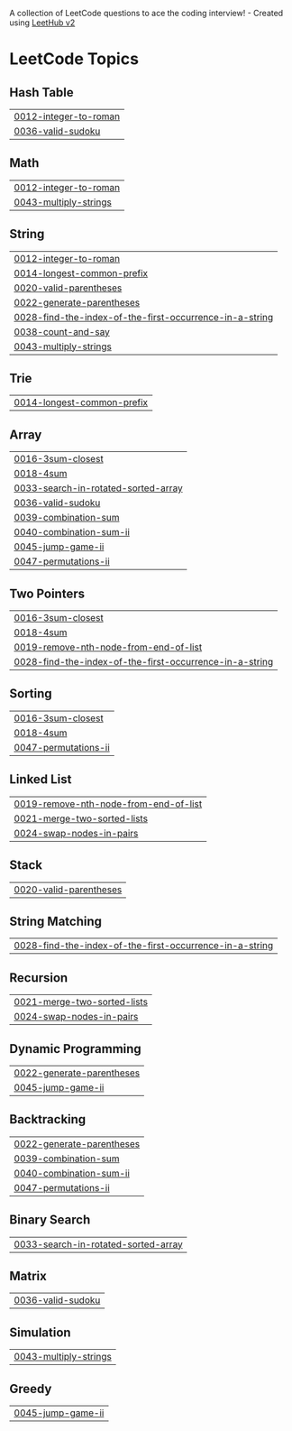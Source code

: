 A collection of LeetCode questions to ace the coding interview! - Created using [LeetHub v2](https://github.com/arunbhardwaj/LeetHub-2.0)
<!---LeetCode Topics Start-->
# LeetCode Topics
## Hash Table
|  |
| ------- |
| [0012-integer-to-roman](https://github.com/chinmayi-ujoshi/Leetcode/tree/master/0012-integer-to-roman) |
| [0036-valid-sudoku](https://github.com/chinmayi-ujoshi/Leetcode/tree/master/0036-valid-sudoku) |
## Math
|  |
| ------- |
| [0012-integer-to-roman](https://github.com/chinmayi-ujoshi/Leetcode/tree/master/0012-integer-to-roman) |
| [0043-multiply-strings](https://github.com/chinmayi-ujoshi/Leetcode/tree/master/0043-multiply-strings) |
## String
|  |
| ------- |
| [0012-integer-to-roman](https://github.com/chinmayi-ujoshi/Leetcode/tree/master/0012-integer-to-roman) |
| [0014-longest-common-prefix](https://github.com/chinmayi-ujoshi/Leetcode/tree/master/0014-longest-common-prefix) |
| [0020-valid-parentheses](https://github.com/chinmayi-ujoshi/Leetcode/tree/master/0020-valid-parentheses) |
| [0022-generate-parentheses](https://github.com/chinmayi-ujoshi/Leetcode/tree/master/0022-generate-parentheses) |
| [0028-find-the-index-of-the-first-occurrence-in-a-string](https://github.com/chinmayi-ujoshi/Leetcode/tree/master/0028-find-the-index-of-the-first-occurrence-in-a-string) |
| [0038-count-and-say](https://github.com/chinmayi-ujoshi/Leetcode/tree/master/0038-count-and-say) |
| [0043-multiply-strings](https://github.com/chinmayi-ujoshi/Leetcode/tree/master/0043-multiply-strings) |
## Trie
|  |
| ------- |
| [0014-longest-common-prefix](https://github.com/chinmayi-ujoshi/Leetcode/tree/master/0014-longest-common-prefix) |
## Array
|  |
| ------- |
| [0016-3sum-closest](https://github.com/chinmayi-ujoshi/Leetcode/tree/master/0016-3sum-closest) |
| [0018-4sum](https://github.com/chinmayi-ujoshi/Leetcode/tree/master/0018-4sum) |
| [0033-search-in-rotated-sorted-array](https://github.com/chinmayi-ujoshi/Leetcode/tree/master/0033-search-in-rotated-sorted-array) |
| [0036-valid-sudoku](https://github.com/chinmayi-ujoshi/Leetcode/tree/master/0036-valid-sudoku) |
| [0039-combination-sum](https://github.com/chinmayi-ujoshi/Leetcode/tree/master/0039-combination-sum) |
| [0040-combination-sum-ii](https://github.com/chinmayi-ujoshi/Leetcode/tree/master/0040-combination-sum-ii) |
| [0045-jump-game-ii](https://github.com/chinmayi-ujoshi/Leetcode/tree/master/0045-jump-game-ii) |
| [0047-permutations-ii](https://github.com/chinmayi-ujoshi/Leetcode/tree/master/0047-permutations-ii) |
## Two Pointers
|  |
| ------- |
| [0016-3sum-closest](https://github.com/chinmayi-ujoshi/Leetcode/tree/master/0016-3sum-closest) |
| [0018-4sum](https://github.com/chinmayi-ujoshi/Leetcode/tree/master/0018-4sum) |
| [0019-remove-nth-node-from-end-of-list](https://github.com/chinmayi-ujoshi/Leetcode/tree/master/0019-remove-nth-node-from-end-of-list) |
| [0028-find-the-index-of-the-first-occurrence-in-a-string](https://github.com/chinmayi-ujoshi/Leetcode/tree/master/0028-find-the-index-of-the-first-occurrence-in-a-string) |
## Sorting
|  |
| ------- |
| [0016-3sum-closest](https://github.com/chinmayi-ujoshi/Leetcode/tree/master/0016-3sum-closest) |
| [0018-4sum](https://github.com/chinmayi-ujoshi/Leetcode/tree/master/0018-4sum) |
| [0047-permutations-ii](https://github.com/chinmayi-ujoshi/Leetcode/tree/master/0047-permutations-ii) |
## Linked List
|  |
| ------- |
| [0019-remove-nth-node-from-end-of-list](https://github.com/chinmayi-ujoshi/Leetcode/tree/master/0019-remove-nth-node-from-end-of-list) |
| [0021-merge-two-sorted-lists](https://github.com/chinmayi-ujoshi/Leetcode/tree/master/0021-merge-two-sorted-lists) |
| [0024-swap-nodes-in-pairs](https://github.com/chinmayi-ujoshi/Leetcode/tree/master/0024-swap-nodes-in-pairs) |
## Stack
|  |
| ------- |
| [0020-valid-parentheses](https://github.com/chinmayi-ujoshi/Leetcode/tree/master/0020-valid-parentheses) |
## String Matching
|  |
| ------- |
| [0028-find-the-index-of-the-first-occurrence-in-a-string](https://github.com/chinmayi-ujoshi/Leetcode/tree/master/0028-find-the-index-of-the-first-occurrence-in-a-string) |
## Recursion
|  |
| ------- |
| [0021-merge-two-sorted-lists](https://github.com/chinmayi-ujoshi/Leetcode/tree/master/0021-merge-two-sorted-lists) |
| [0024-swap-nodes-in-pairs](https://github.com/chinmayi-ujoshi/Leetcode/tree/master/0024-swap-nodes-in-pairs) |
## Dynamic Programming
|  |
| ------- |
| [0022-generate-parentheses](https://github.com/chinmayi-ujoshi/Leetcode/tree/master/0022-generate-parentheses) |
| [0045-jump-game-ii](https://github.com/chinmayi-ujoshi/Leetcode/tree/master/0045-jump-game-ii) |
## Backtracking
|  |
| ------- |
| [0022-generate-parentheses](https://github.com/chinmayi-ujoshi/Leetcode/tree/master/0022-generate-parentheses) |
| [0039-combination-sum](https://github.com/chinmayi-ujoshi/Leetcode/tree/master/0039-combination-sum) |
| [0040-combination-sum-ii](https://github.com/chinmayi-ujoshi/Leetcode/tree/master/0040-combination-sum-ii) |
| [0047-permutations-ii](https://github.com/chinmayi-ujoshi/Leetcode/tree/master/0047-permutations-ii) |
## Binary Search
|  |
| ------- |
| [0033-search-in-rotated-sorted-array](https://github.com/chinmayi-ujoshi/Leetcode/tree/master/0033-search-in-rotated-sorted-array) |
## Matrix
|  |
| ------- |
| [0036-valid-sudoku](https://github.com/chinmayi-ujoshi/Leetcode/tree/master/0036-valid-sudoku) |
## Simulation
|  |
| ------- |
| [0043-multiply-strings](https://github.com/chinmayi-ujoshi/Leetcode/tree/master/0043-multiply-strings) |
## Greedy
|  |
| ------- |
| [0045-jump-game-ii](https://github.com/chinmayi-ujoshi/Leetcode/tree/master/0045-jump-game-ii) |
<!---LeetCode Topics End-->